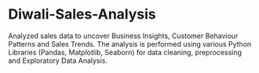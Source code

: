 # Diwali-Sales-Analysis
Analyzed sales data to uncover Business Insights, Customer Behaviour Patterns and Sales Trends. The analysis is performed using various Python Libraries (Pandas, Matplotlib, Seaborn) for data cleaning, preprocessing and Exploratory Data Analysis.
